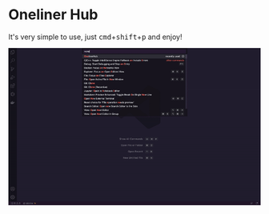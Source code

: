 # Oneliner Hub
It's very simple to use, just <kbd>cmd</kbd>+<kbd>shift</kbd>+<kbd>p</kbd> and enjoy!

<img src="./assets/example.gif"/>